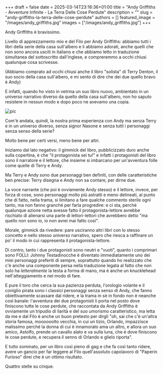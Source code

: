+++ 
draft = false
date = 2025-03-14T23:16:36+01:00
title = "Andy Griffiths - Avventure Infinite - La Terra Delle Cose Perdute"
description = ""
slug = "andy-griffiths-la-terra-delle-cose-perdute"
authors = []
featured_image = "/images/andy_griffiths.jpg"
images = ["/images/andy_griffiths.jpg"]
+++

Andy Griffiths è bravissimo.

Livello di apprezzamento mio e del Filo per Andy Griffiths: abbiamo tutti i libri della serie della casa sull'albero e li abbiamo adorati, anche quelli che non sono ancora usciti in italiano e che abbiamo letto in traduzione simultanea del sottoscritto dall'inglese, e compreremmo a occhi chiusi qualunque cosa scrivesse.

(Abbiamo comprato ad occhi chiusi anche il libro "solista" di Terry Denton, il suo socio della casa sull'albero, e mi sento di dire che dei due quello bravo è Andy)

E infatti, quando ho visto in vetrina un suo libro nuovo, ambientato in un universo narrativo diverso da quello della casa sull'albero, non ho saputo resistere in nessun modo e dopo poco ne avevamo una copia.

![pic](/images/andy_griffiths.jpg#center)

Com'è andata, quindi, la nostra prima esperienza con Andy ma senza Terry e in un universo diverso, senza signor Nasone e senza tutti i personaggi senza senso della serie?

Molto bene per certi versi, meno bene per altri.

Iniziamo dal lato negativo: il gimmick del libro, pubblicizzato duro anche sulla copertina, è che "il protagonista sei tu!" e infatti i protagonisti del libro sono il narratore e il lettore, che insieme si imbarcano per un'avventura folle come quelle di Terry e Andy.

Ma Terry e Andy sono due personaggi ben definiti, con delle caratteristiche ben precise: Terry disegna e Andy non sa contare, per dirne due.

La voce narrante (che poi è ovviamente Andy stesso) e il lettore, invece, per forza di cose, sono personaggi molto più astratti e meno delineati, al punto che di fatto, nella trama, si limitano a fare qualche commento sterile ogni tanto, ma non fanno granché per farla progredire: e ci sta, perché qualunque azione netta avesse fatto il protagonista-lettore avrebbe rischiato di alienarsi una parte di lettori-lettori che avrebbero detto "ma quello non sono io, io non avrei mai fatto così".

Morale, gimmick da rivedere: pare usciranno altri libri con lo stesso concetto e nello stesso universo narrativo, spero che riesca a raffinare un po' il modo in cui rappresenta il protagonista-lettore.

Di contro, tanto i due protagonisti sono neutri e "vuoti", quanto i comprimari sono FOLLI: Johnny Testadinocche è diventato immediatamente uno dei miei personaggi preferiti di sempre, soprattutto quando ho realizzato che c'è anche una componente persa nella traduzione legata al fatto che non solo ha _letteralmente_ la testa a forma di mano, ma è anche un knucklehead nell'atteggiamento e nel modo di fare.

E pure il toro che cerca la sua pazienza perduta, l'orologio volante e il coniglio pirata sono i classici personaggi senza senso di Andy, che fanno obiettivamente scassare dal ridere, e la trama in sè in fondo non è neanche così banale: l'avventura dei due protagonisti li porta nel posto dove finiscono tutte le cose perdute, che raccontata da Andy Griffiths è ovviamente un tripudio di ilarità e del suo umorismo caratteristico, ma letta da me e dal Filo è anche un buon pretesto per dirgli "oh, sai che c'è un'altra storia famosa, moooooolto vecchia, in cui un tizio, Orlando, impazzisce malissimo perché la donna di cui è innamorato ama un altro, e allora un suo amico, Astolfo, prende un cavallo alato e va sulla luna, che è dove finiscono le cose perdute, e recupera il senno di Orlando e glielo riporta".

E tutto sommato, per un libro così pieno di gag e che fa così tanto ridere, avere un gancio per far leggere al Filo quell'assoluto capolavoro di "Paperin Furioso" direi che è un ottimo risultato.

Quattro stelle su cinque.